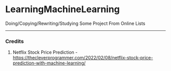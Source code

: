 # LearningMachineLearning
Doing/Copying/Rewriting/Studying Some Project From Online Lists

---

### Credits
1) Netflix Stock Price Prediction - https://thecleverprogrammer.com/2022/02/08/netflix-stock-price-prediction-with-machine-learning/
